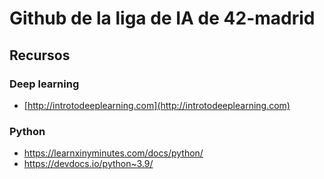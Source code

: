 # Github de la liga de IA de 42-madrid

## Recursos

### Deep learning
- [http://introtodeeplearning.com](http://introtodeeplearning.com)

### Python
- https://learnxinyminutes.com/docs/python/
- https://devdocs.io/python~3.9/
